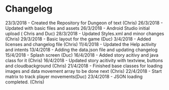 # Changelog


23/3/2018 - Created the Repository for Dungeon of text (Chris)
26/3/2018 - Updated with basic files and assets
26/3/2018 - Android Studio initial upload ( Chris and Duc)
28/3/2018 - Updated Styles.xml and minor changes (Chris)
29/3/2018 - Basic layout for the game (Duc)
3/4/2018  - Added licenses and changelog file (Chris)
11/4/2018 - Updated the Help activity and intents
13/4/2018 - Adding the data.json file and updating changelog
15/4/2018 - Splash screen (Duc)
16/4/2018 - Added story acitivy and java class for it (Chris)
16/4/2018 - Updated story acitivity with textview, buttons and cloudbackground (Chris)
21/4/2018 - Finished base classes for loading images and data movement array to be done next (Chris)
22/4/2018 - Start matrix to track player movements(Duc)
23/4/2018 - JSON loading completed. (Chris)